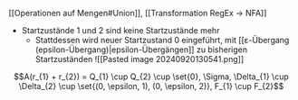 [[Operationen auf Mengen#Union]], [[Transformation RegEx -> NFA]]

- Startzustände $1$ und $2$ sind keine Startzustände mehr 
	- Stattdessen wird neuer Startzustand $0$ eingeführt, mit [[ε-Übergang (epsilon-Übergang)|epsilon-Übergängen]] zu bisherigen Startzuständen
![[Pasted image 20240920130541.png]]

$$A(r_{1} + r_{2}) = Q_{1} \cup Q_{2} \cup \set{0}, \Sigma, \Delta_{1} \cup \Delta_{2} \cup \set{(0, \epsilon, 1), (0, \epsilon, 2)}, F_{1} \cup F_{2}$$

